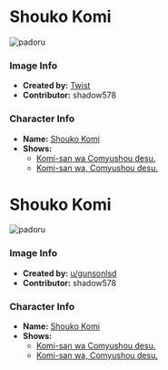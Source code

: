 # Shouko Komi

![padoru](https://raw.githubusercontent.com/shadow578/Padoru-Padoru/master/Padoru/miss-komi-is-bad-at-communication-komi-alt1.png "Shouko Komi")

### Image Info
* **Created by:**    [Twist](https://knowyourmeme.com/photos/1434090-padoru)
* **Contributor:**   shadow578

### Character Info
* **Name:**   [Shouko Komi](https://myanimelist.net/character/141790)
* **Shows:**
  * [Komi-san wa Comyushou desu.](https://myanimelist.net/manga/93530/Komi-san_wa_Comyushou_desu)
  * [Komi-san wa, Comyushou desu.](https://myanimelist.net/manga/99007/Komi-san_wa_Comyushou_desu)


# Shouko Komi

![padoru](https://raw.githubusercontent.com/shadow578/Padoru-Padoru/master/Padoru/miss-komi-is-bad-at-communication-komi-alt0.png "Shouko Komi")

### Image Info
* **Created by:**    [u/gunsonlsd](https://www.reddit.com/r/Padoru/comments/dypswz/komisan_komisan_wa_komyushou_desu/)
* **Contributor:**   shadow578

### Character Info
* **Name:**   [Shouko Komi](https://myanimelist.net/character/141790)
* **Shows:**
  * [Komi-san wa Comyushou desu.](https://myanimelist.net/manga/93530/Komi-san_wa_Comyushou_desu)
  * [Komi-san wa, Comyushou desu.](https://myanimelist.net/manga/99007/Komi-san_wa_Comyushou_desu)


